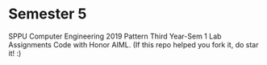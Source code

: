 # Semester 5

SPPU Computer Engineering 2019 Pattern Third Year-Sem 1 Lab Assignments Code with Honor AIML. (If this repo helped you fork it, do star it! :)

